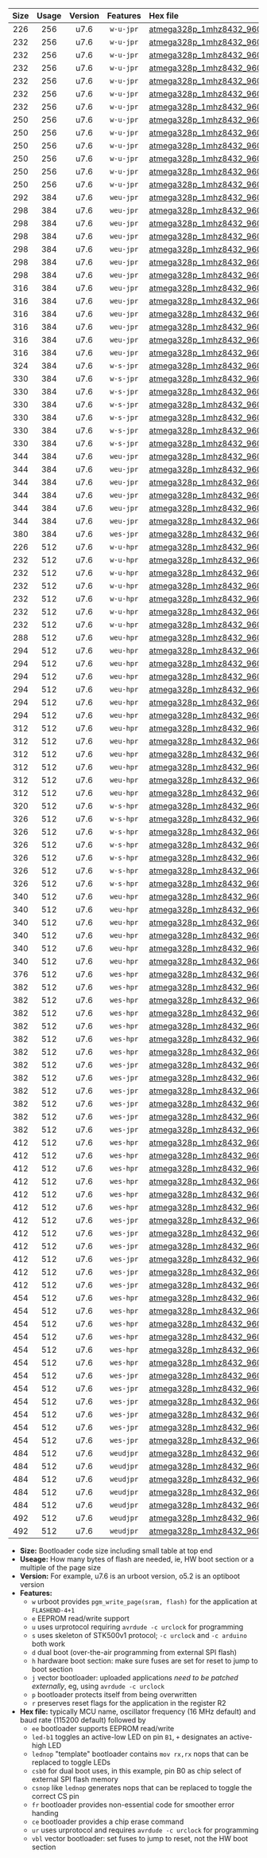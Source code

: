 |Size|Usage|Version|Features|Hex file|
|:-:|:-:|:-:|:-:|:--|
|226|256|u7.6|`w-u-jpr`|[atmega328p_1mhz8432_9600bps_ur_vbl.hex](https://raw.githubusercontent.com/stefanrueger/urboot/main/atmega328p_1mhz8432_9600bps_ur_vbl.hex)|
|232|256|u7.6|`w-u-jpr`|[atmega328p_1mhz8432_9600bps_led+b1_ur_vbl.hex](https://raw.githubusercontent.com/stefanrueger/urboot/main/atmega328p_1mhz8432_9600bps_led+b1_ur_vbl.hex)|
|232|256|u7.6|`w-u-jpr`|[atmega328p_1mhz8432_9600bps_led+b5_ur_vbl.hex](https://raw.githubusercontent.com/stefanrueger/urboot/main/atmega328p_1mhz8432_9600bps_led+b5_ur_vbl.hex)|
|232|256|u7.6|`w-u-jpr`|[atmega328p_1mhz8432_9600bps_led+d5_ur_vbl.hex](https://raw.githubusercontent.com/stefanrueger/urboot/main/atmega328p_1mhz8432_9600bps_led+d5_ur_vbl.hex)|
|232|256|u7.6|`w-u-jpr`|[atmega328p_1mhz8432_9600bps_led-b1_ur_vbl.hex](https://raw.githubusercontent.com/stefanrueger/urboot/main/atmega328p_1mhz8432_9600bps_led-b1_ur_vbl.hex)|
|232|256|u7.6|`w-u-jpr`|[atmega328p_1mhz8432_9600bps_led-d5_ur_vbl.hex](https://raw.githubusercontent.com/stefanrueger/urboot/main/atmega328p_1mhz8432_9600bps_led-d5_ur_vbl.hex)|
|232|256|u7.6|`w-u-jpr`|[atmega328p_1mhz8432_9600bps_lednop_ur_vbl.hex](https://raw.githubusercontent.com/stefanrueger/urboot/main/atmega328p_1mhz8432_9600bps_lednop_ur_vbl.hex)|
|250|256|u7.6|`w-u-jpr`|[atmega328p_1mhz8432_9600bps_led+b1_fr_ur_vbl.hex](https://raw.githubusercontent.com/stefanrueger/urboot/main/atmega328p_1mhz8432_9600bps_led+b1_fr_ur_vbl.hex)|
|250|256|u7.6|`w-u-jpr`|[atmega328p_1mhz8432_9600bps_led+b5_fr_ur_vbl.hex](https://raw.githubusercontent.com/stefanrueger/urboot/main/atmega328p_1mhz8432_9600bps_led+b5_fr_ur_vbl.hex)|
|250|256|u7.6|`w-u-jpr`|[atmega328p_1mhz8432_9600bps_led+d5_fr_ur_vbl.hex](https://raw.githubusercontent.com/stefanrueger/urboot/main/atmega328p_1mhz8432_9600bps_led+d5_fr_ur_vbl.hex)|
|250|256|u7.6|`w-u-jpr`|[atmega328p_1mhz8432_9600bps_led-b1_fr_ur_vbl.hex](https://raw.githubusercontent.com/stefanrueger/urboot/main/atmega328p_1mhz8432_9600bps_led-b1_fr_ur_vbl.hex)|
|250|256|u7.6|`w-u-jpr`|[atmega328p_1mhz8432_9600bps_led-d5_fr_ur_vbl.hex](https://raw.githubusercontent.com/stefanrueger/urboot/main/atmega328p_1mhz8432_9600bps_led-d5_fr_ur_vbl.hex)|
|250|256|u7.6|`w-u-jpr`|[atmega328p_1mhz8432_9600bps_lednop_fr_ur_vbl.hex](https://raw.githubusercontent.com/stefanrueger/urboot/main/atmega328p_1mhz8432_9600bps_lednop_fr_ur_vbl.hex)|
|292|384|u7.6|`weu-jpr`|[atmega328p_1mhz8432_9600bps_ee_ur_vbl.hex](https://raw.githubusercontent.com/stefanrueger/urboot/main/atmega328p_1mhz8432_9600bps_ee_ur_vbl.hex)|
|298|384|u7.6|`weu-jpr`|[atmega328p_1mhz8432_9600bps_ee_led+b1_ur_vbl.hex](https://raw.githubusercontent.com/stefanrueger/urboot/main/atmega328p_1mhz8432_9600bps_ee_led+b1_ur_vbl.hex)|
|298|384|u7.6|`weu-jpr`|[atmega328p_1mhz8432_9600bps_ee_led+b5_ur_vbl.hex](https://raw.githubusercontent.com/stefanrueger/urboot/main/atmega328p_1mhz8432_9600bps_ee_led+b5_ur_vbl.hex)|
|298|384|u7.6|`weu-jpr`|[atmega328p_1mhz8432_9600bps_ee_led+d5_ur_vbl.hex](https://raw.githubusercontent.com/stefanrueger/urboot/main/atmega328p_1mhz8432_9600bps_ee_led+d5_ur_vbl.hex)|
|298|384|u7.6|`weu-jpr`|[atmega328p_1mhz8432_9600bps_ee_led-b1_ur_vbl.hex](https://raw.githubusercontent.com/stefanrueger/urboot/main/atmega328p_1mhz8432_9600bps_ee_led-b1_ur_vbl.hex)|
|298|384|u7.6|`weu-jpr`|[atmega328p_1mhz8432_9600bps_ee_led-d5_ur_vbl.hex](https://raw.githubusercontent.com/stefanrueger/urboot/main/atmega328p_1mhz8432_9600bps_ee_led-d5_ur_vbl.hex)|
|298|384|u7.6|`weu-jpr`|[atmega328p_1mhz8432_9600bps_ee_lednop_ur_vbl.hex](https://raw.githubusercontent.com/stefanrueger/urboot/main/atmega328p_1mhz8432_9600bps_ee_lednop_ur_vbl.hex)|
|316|384|u7.6|`weu-jpr`|[atmega328p_1mhz8432_9600bps_ee_led+b1_fr_ur_vbl.hex](https://raw.githubusercontent.com/stefanrueger/urboot/main/atmega328p_1mhz8432_9600bps_ee_led+b1_fr_ur_vbl.hex)|
|316|384|u7.6|`weu-jpr`|[atmega328p_1mhz8432_9600bps_ee_led+b5_fr_ur_vbl.hex](https://raw.githubusercontent.com/stefanrueger/urboot/main/atmega328p_1mhz8432_9600bps_ee_led+b5_fr_ur_vbl.hex)|
|316|384|u7.6|`weu-jpr`|[atmega328p_1mhz8432_9600bps_ee_led+d5_fr_ur_vbl.hex](https://raw.githubusercontent.com/stefanrueger/urboot/main/atmega328p_1mhz8432_9600bps_ee_led+d5_fr_ur_vbl.hex)|
|316|384|u7.6|`weu-jpr`|[atmega328p_1mhz8432_9600bps_ee_led-b1_fr_ur_vbl.hex](https://raw.githubusercontent.com/stefanrueger/urboot/main/atmega328p_1mhz8432_9600bps_ee_led-b1_fr_ur_vbl.hex)|
|316|384|u7.6|`weu-jpr`|[atmega328p_1mhz8432_9600bps_ee_led-d5_fr_ur_vbl.hex](https://raw.githubusercontent.com/stefanrueger/urboot/main/atmega328p_1mhz8432_9600bps_ee_led-d5_fr_ur_vbl.hex)|
|316|384|u7.6|`weu-jpr`|[atmega328p_1mhz8432_9600bps_ee_lednop_fr_ur_vbl.hex](https://raw.githubusercontent.com/stefanrueger/urboot/main/atmega328p_1mhz8432_9600bps_ee_lednop_fr_ur_vbl.hex)|
|324|384|u7.6|`w-s-jpr`|[atmega328p_1mhz8432_9600bps_vbl.hex](https://raw.githubusercontent.com/stefanrueger/urboot/main/atmega328p_1mhz8432_9600bps_vbl.hex)|
|330|384|u7.6|`w-s-jpr`|[atmega328p_1mhz8432_9600bps_led+b1_vbl.hex](https://raw.githubusercontent.com/stefanrueger/urboot/main/atmega328p_1mhz8432_9600bps_led+b1_vbl.hex)|
|330|384|u7.6|`w-s-jpr`|[atmega328p_1mhz8432_9600bps_led+b5_vbl.hex](https://raw.githubusercontent.com/stefanrueger/urboot/main/atmega328p_1mhz8432_9600bps_led+b5_vbl.hex)|
|330|384|u7.6|`w-s-jpr`|[atmega328p_1mhz8432_9600bps_led+d5_vbl.hex](https://raw.githubusercontent.com/stefanrueger/urboot/main/atmega328p_1mhz8432_9600bps_led+d5_vbl.hex)|
|330|384|u7.6|`w-s-jpr`|[atmega328p_1mhz8432_9600bps_led-b1_vbl.hex](https://raw.githubusercontent.com/stefanrueger/urboot/main/atmega328p_1mhz8432_9600bps_led-b1_vbl.hex)|
|330|384|u7.6|`w-s-jpr`|[atmega328p_1mhz8432_9600bps_led-d5_vbl.hex](https://raw.githubusercontent.com/stefanrueger/urboot/main/atmega328p_1mhz8432_9600bps_led-d5_vbl.hex)|
|330|384|u7.6|`w-s-jpr`|[atmega328p_1mhz8432_9600bps_lednop_vbl.hex](https://raw.githubusercontent.com/stefanrueger/urboot/main/atmega328p_1mhz8432_9600bps_lednop_vbl.hex)|
|344|384|u7.6|`weu-jpr`|[atmega328p_1mhz8432_9600bps_ee_led+b1_fr_ce_ur_vbl.hex](https://raw.githubusercontent.com/stefanrueger/urboot/main/atmega328p_1mhz8432_9600bps_ee_led+b1_fr_ce_ur_vbl.hex)|
|344|384|u7.6|`weu-jpr`|[atmega328p_1mhz8432_9600bps_ee_led+b5_fr_ce_ur_vbl.hex](https://raw.githubusercontent.com/stefanrueger/urboot/main/atmega328p_1mhz8432_9600bps_ee_led+b5_fr_ce_ur_vbl.hex)|
|344|384|u7.6|`weu-jpr`|[atmega328p_1mhz8432_9600bps_ee_led+d5_fr_ce_ur_vbl.hex](https://raw.githubusercontent.com/stefanrueger/urboot/main/atmega328p_1mhz8432_9600bps_ee_led+d5_fr_ce_ur_vbl.hex)|
|344|384|u7.6|`weu-jpr`|[atmega328p_1mhz8432_9600bps_ee_led-b1_fr_ce_ur_vbl.hex](https://raw.githubusercontent.com/stefanrueger/urboot/main/atmega328p_1mhz8432_9600bps_ee_led-b1_fr_ce_ur_vbl.hex)|
|344|384|u7.6|`weu-jpr`|[atmega328p_1mhz8432_9600bps_ee_led-d5_fr_ce_ur_vbl.hex](https://raw.githubusercontent.com/stefanrueger/urboot/main/atmega328p_1mhz8432_9600bps_ee_led-d5_fr_ce_ur_vbl.hex)|
|344|384|u7.6|`weu-jpr`|[atmega328p_1mhz8432_9600bps_ee_lednop_fr_ce_ur_vbl.hex](https://raw.githubusercontent.com/stefanrueger/urboot/main/atmega328p_1mhz8432_9600bps_ee_lednop_fr_ce_ur_vbl.hex)|
|380|384|u7.6|`wes-jpr`|[atmega328p_1mhz8432_9600bps_ee_vbl.hex](https://raw.githubusercontent.com/stefanrueger/urboot/main/atmega328p_1mhz8432_9600bps_ee_vbl.hex)|
|226|512|u7.6|`w-u-hpr`|[atmega328p_1mhz8432_9600bps_ur.hex](https://raw.githubusercontent.com/stefanrueger/urboot/main/atmega328p_1mhz8432_9600bps_ur.hex)|
|232|512|u7.6|`w-u-hpr`|[atmega328p_1mhz8432_9600bps_led+b1_ur.hex](https://raw.githubusercontent.com/stefanrueger/urboot/main/atmega328p_1mhz8432_9600bps_led+b1_ur.hex)|
|232|512|u7.6|`w-u-hpr`|[atmega328p_1mhz8432_9600bps_led+b5_ur.hex](https://raw.githubusercontent.com/stefanrueger/urboot/main/atmega328p_1mhz8432_9600bps_led+b5_ur.hex)|
|232|512|u7.6|`w-u-hpr`|[atmega328p_1mhz8432_9600bps_led+d5_ur.hex](https://raw.githubusercontent.com/stefanrueger/urboot/main/atmega328p_1mhz8432_9600bps_led+d5_ur.hex)|
|232|512|u7.6|`w-u-hpr`|[atmega328p_1mhz8432_9600bps_led-b1_ur.hex](https://raw.githubusercontent.com/stefanrueger/urboot/main/atmega328p_1mhz8432_9600bps_led-b1_ur.hex)|
|232|512|u7.6|`w-u-hpr`|[atmega328p_1mhz8432_9600bps_led-d5_ur.hex](https://raw.githubusercontent.com/stefanrueger/urboot/main/atmega328p_1mhz8432_9600bps_led-d5_ur.hex)|
|232|512|u7.6|`w-u-hpr`|[atmega328p_1mhz8432_9600bps_lednop_ur.hex](https://raw.githubusercontent.com/stefanrueger/urboot/main/atmega328p_1mhz8432_9600bps_lednop_ur.hex)|
|288|512|u7.6|`weu-hpr`|[atmega328p_1mhz8432_9600bps_ee_ur.hex](https://raw.githubusercontent.com/stefanrueger/urboot/main/atmega328p_1mhz8432_9600bps_ee_ur.hex)|
|294|512|u7.6|`weu-hpr`|[atmega328p_1mhz8432_9600bps_ee_led+b1_ur.hex](https://raw.githubusercontent.com/stefanrueger/urboot/main/atmega328p_1mhz8432_9600bps_ee_led+b1_ur.hex)|
|294|512|u7.6|`weu-hpr`|[atmega328p_1mhz8432_9600bps_ee_led+b5_ur.hex](https://raw.githubusercontent.com/stefanrueger/urboot/main/atmega328p_1mhz8432_9600bps_ee_led+b5_ur.hex)|
|294|512|u7.6|`weu-hpr`|[atmega328p_1mhz8432_9600bps_ee_led+d5_ur.hex](https://raw.githubusercontent.com/stefanrueger/urboot/main/atmega328p_1mhz8432_9600bps_ee_led+d5_ur.hex)|
|294|512|u7.6|`weu-hpr`|[atmega328p_1mhz8432_9600bps_ee_led-b1_ur.hex](https://raw.githubusercontent.com/stefanrueger/urboot/main/atmega328p_1mhz8432_9600bps_ee_led-b1_ur.hex)|
|294|512|u7.6|`weu-hpr`|[atmega328p_1mhz8432_9600bps_ee_led-d5_ur.hex](https://raw.githubusercontent.com/stefanrueger/urboot/main/atmega328p_1mhz8432_9600bps_ee_led-d5_ur.hex)|
|294|512|u7.6|`weu-hpr`|[atmega328p_1mhz8432_9600bps_ee_lednop_ur.hex](https://raw.githubusercontent.com/stefanrueger/urboot/main/atmega328p_1mhz8432_9600bps_ee_lednop_ur.hex)|
|312|512|u7.6|`weu-hpr`|[atmega328p_1mhz8432_9600bps_ee_led+b1_fr_ur.hex](https://raw.githubusercontent.com/stefanrueger/urboot/main/atmega328p_1mhz8432_9600bps_ee_led+b1_fr_ur.hex)|
|312|512|u7.6|`weu-hpr`|[atmega328p_1mhz8432_9600bps_ee_led+b5_fr_ur.hex](https://raw.githubusercontent.com/stefanrueger/urboot/main/atmega328p_1mhz8432_9600bps_ee_led+b5_fr_ur.hex)|
|312|512|u7.6|`weu-hpr`|[atmega328p_1mhz8432_9600bps_ee_led+d5_fr_ur.hex](https://raw.githubusercontent.com/stefanrueger/urboot/main/atmega328p_1mhz8432_9600bps_ee_led+d5_fr_ur.hex)|
|312|512|u7.6|`weu-hpr`|[atmega328p_1mhz8432_9600bps_ee_led-b1_fr_ur.hex](https://raw.githubusercontent.com/stefanrueger/urboot/main/atmega328p_1mhz8432_9600bps_ee_led-b1_fr_ur.hex)|
|312|512|u7.6|`weu-hpr`|[atmega328p_1mhz8432_9600bps_ee_led-d5_fr_ur.hex](https://raw.githubusercontent.com/stefanrueger/urboot/main/atmega328p_1mhz8432_9600bps_ee_led-d5_fr_ur.hex)|
|312|512|u7.6|`weu-hpr`|[atmega328p_1mhz8432_9600bps_ee_lednop_fr_ur.hex](https://raw.githubusercontent.com/stefanrueger/urboot/main/atmega328p_1mhz8432_9600bps_ee_lednop_fr_ur.hex)|
|320|512|u7.6|`w-s-hpr`|[atmega328p_1mhz8432_9600bps.hex](https://raw.githubusercontent.com/stefanrueger/urboot/main/atmega328p_1mhz8432_9600bps.hex)|
|326|512|u7.6|`w-s-hpr`|[atmega328p_1mhz8432_9600bps_led+b1.hex](https://raw.githubusercontent.com/stefanrueger/urboot/main/atmega328p_1mhz8432_9600bps_led+b1.hex)|
|326|512|u7.6|`w-s-hpr`|[atmega328p_1mhz8432_9600bps_led+b5.hex](https://raw.githubusercontent.com/stefanrueger/urboot/main/atmega328p_1mhz8432_9600bps_led+b5.hex)|
|326|512|u7.6|`w-s-hpr`|[atmega328p_1mhz8432_9600bps_led+d5.hex](https://raw.githubusercontent.com/stefanrueger/urboot/main/atmega328p_1mhz8432_9600bps_led+d5.hex)|
|326|512|u7.6|`w-s-hpr`|[atmega328p_1mhz8432_9600bps_led-b1.hex](https://raw.githubusercontent.com/stefanrueger/urboot/main/atmega328p_1mhz8432_9600bps_led-b1.hex)|
|326|512|u7.6|`w-s-hpr`|[atmega328p_1mhz8432_9600bps_led-d5.hex](https://raw.githubusercontent.com/stefanrueger/urboot/main/atmega328p_1mhz8432_9600bps_led-d5.hex)|
|326|512|u7.6|`w-s-hpr`|[atmega328p_1mhz8432_9600bps_lednop.hex](https://raw.githubusercontent.com/stefanrueger/urboot/main/atmega328p_1mhz8432_9600bps_lednop.hex)|
|340|512|u7.6|`weu-hpr`|[atmega328p_1mhz8432_9600bps_ee_led+b1_fr_ce_ur.hex](https://raw.githubusercontent.com/stefanrueger/urboot/main/atmega328p_1mhz8432_9600bps_ee_led+b1_fr_ce_ur.hex)|
|340|512|u7.6|`weu-hpr`|[atmega328p_1mhz8432_9600bps_ee_led+b5_fr_ce_ur.hex](https://raw.githubusercontent.com/stefanrueger/urboot/main/atmega328p_1mhz8432_9600bps_ee_led+b5_fr_ce_ur.hex)|
|340|512|u7.6|`weu-hpr`|[atmega328p_1mhz8432_9600bps_ee_led+d5_fr_ce_ur.hex](https://raw.githubusercontent.com/stefanrueger/urboot/main/atmega328p_1mhz8432_9600bps_ee_led+d5_fr_ce_ur.hex)|
|340|512|u7.6|`weu-hpr`|[atmega328p_1mhz8432_9600bps_ee_led-b1_fr_ce_ur.hex](https://raw.githubusercontent.com/stefanrueger/urboot/main/atmega328p_1mhz8432_9600bps_ee_led-b1_fr_ce_ur.hex)|
|340|512|u7.6|`weu-hpr`|[atmega328p_1mhz8432_9600bps_ee_led-d5_fr_ce_ur.hex](https://raw.githubusercontent.com/stefanrueger/urboot/main/atmega328p_1mhz8432_9600bps_ee_led-d5_fr_ce_ur.hex)|
|340|512|u7.6|`weu-hpr`|[atmega328p_1mhz8432_9600bps_ee_lednop_fr_ce_ur.hex](https://raw.githubusercontent.com/stefanrueger/urboot/main/atmega328p_1mhz8432_9600bps_ee_lednop_fr_ce_ur.hex)|
|376|512|u7.6|`wes-hpr`|[atmega328p_1mhz8432_9600bps_ee.hex](https://raw.githubusercontent.com/stefanrueger/urboot/main/atmega328p_1mhz8432_9600bps_ee.hex)|
|382|512|u7.6|`wes-hpr`|[atmega328p_1mhz8432_9600bps_ee_led+b1.hex](https://raw.githubusercontent.com/stefanrueger/urboot/main/atmega328p_1mhz8432_9600bps_ee_led+b1.hex)|
|382|512|u7.6|`wes-hpr`|[atmega328p_1mhz8432_9600bps_ee_led+b5.hex](https://raw.githubusercontent.com/stefanrueger/urboot/main/atmega328p_1mhz8432_9600bps_ee_led+b5.hex)|
|382|512|u7.6|`wes-hpr`|[atmega328p_1mhz8432_9600bps_ee_led+d5.hex](https://raw.githubusercontent.com/stefanrueger/urboot/main/atmega328p_1mhz8432_9600bps_ee_led+d5.hex)|
|382|512|u7.6|`wes-hpr`|[atmega328p_1mhz8432_9600bps_ee_led-b1.hex](https://raw.githubusercontent.com/stefanrueger/urboot/main/atmega328p_1mhz8432_9600bps_ee_led-b1.hex)|
|382|512|u7.6|`wes-hpr`|[atmega328p_1mhz8432_9600bps_ee_led-d5.hex](https://raw.githubusercontent.com/stefanrueger/urboot/main/atmega328p_1mhz8432_9600bps_ee_led-d5.hex)|
|382|512|u7.6|`wes-hpr`|[atmega328p_1mhz8432_9600bps_ee_lednop.hex](https://raw.githubusercontent.com/stefanrueger/urboot/main/atmega328p_1mhz8432_9600bps_ee_lednop.hex)|
|382|512|u7.6|`wes-jpr`|[atmega328p_1mhz8432_9600bps_ee_led+b1_vbl.hex](https://raw.githubusercontent.com/stefanrueger/urboot/main/atmega328p_1mhz8432_9600bps_ee_led+b1_vbl.hex)|
|382|512|u7.6|`wes-jpr`|[atmega328p_1mhz8432_9600bps_ee_led+b5_vbl.hex](https://raw.githubusercontent.com/stefanrueger/urboot/main/atmega328p_1mhz8432_9600bps_ee_led+b5_vbl.hex)|
|382|512|u7.6|`wes-jpr`|[atmega328p_1mhz8432_9600bps_ee_led+d5_vbl.hex](https://raw.githubusercontent.com/stefanrueger/urboot/main/atmega328p_1mhz8432_9600bps_ee_led+d5_vbl.hex)|
|382|512|u7.6|`wes-jpr`|[atmega328p_1mhz8432_9600bps_ee_led-b1_vbl.hex](https://raw.githubusercontent.com/stefanrueger/urboot/main/atmega328p_1mhz8432_9600bps_ee_led-b1_vbl.hex)|
|382|512|u7.6|`wes-jpr`|[atmega328p_1mhz8432_9600bps_ee_led-d5_vbl.hex](https://raw.githubusercontent.com/stefanrueger/urboot/main/atmega328p_1mhz8432_9600bps_ee_led-d5_vbl.hex)|
|382|512|u7.6|`wes-jpr`|[atmega328p_1mhz8432_9600bps_ee_lednop_vbl.hex](https://raw.githubusercontent.com/stefanrueger/urboot/main/atmega328p_1mhz8432_9600bps_ee_lednop_vbl.hex)|
|412|512|u7.6|`wes-hpr`|[atmega328p_1mhz8432_9600bps_ee_led+b1_fr.hex](https://raw.githubusercontent.com/stefanrueger/urboot/main/atmega328p_1mhz8432_9600bps_ee_led+b1_fr.hex)|
|412|512|u7.6|`wes-hpr`|[atmega328p_1mhz8432_9600bps_ee_led+b5_fr.hex](https://raw.githubusercontent.com/stefanrueger/urboot/main/atmega328p_1mhz8432_9600bps_ee_led+b5_fr.hex)|
|412|512|u7.6|`wes-hpr`|[atmega328p_1mhz8432_9600bps_ee_led+d5_fr.hex](https://raw.githubusercontent.com/stefanrueger/urboot/main/atmega328p_1mhz8432_9600bps_ee_led+d5_fr.hex)|
|412|512|u7.6|`wes-hpr`|[atmega328p_1mhz8432_9600bps_ee_led-b1_fr.hex](https://raw.githubusercontent.com/stefanrueger/urboot/main/atmega328p_1mhz8432_9600bps_ee_led-b1_fr.hex)|
|412|512|u7.6|`wes-hpr`|[atmega328p_1mhz8432_9600bps_ee_led-d5_fr.hex](https://raw.githubusercontent.com/stefanrueger/urboot/main/atmega328p_1mhz8432_9600bps_ee_led-d5_fr.hex)|
|412|512|u7.6|`wes-hpr`|[atmega328p_1mhz8432_9600bps_ee_lednop_fr.hex](https://raw.githubusercontent.com/stefanrueger/urboot/main/atmega328p_1mhz8432_9600bps_ee_lednop_fr.hex)|
|412|512|u7.6|`wes-jpr`|[atmega328p_1mhz8432_9600bps_ee_led+b1_fr_vbl.hex](https://raw.githubusercontent.com/stefanrueger/urboot/main/atmega328p_1mhz8432_9600bps_ee_led+b1_fr_vbl.hex)|
|412|512|u7.6|`wes-jpr`|[atmega328p_1mhz8432_9600bps_ee_led+b5_fr_vbl.hex](https://raw.githubusercontent.com/stefanrueger/urboot/main/atmega328p_1mhz8432_9600bps_ee_led+b5_fr_vbl.hex)|
|412|512|u7.6|`wes-jpr`|[atmega328p_1mhz8432_9600bps_ee_led+d5_fr_vbl.hex](https://raw.githubusercontent.com/stefanrueger/urboot/main/atmega328p_1mhz8432_9600bps_ee_led+d5_fr_vbl.hex)|
|412|512|u7.6|`wes-jpr`|[atmega328p_1mhz8432_9600bps_ee_led-b1_fr_vbl.hex](https://raw.githubusercontent.com/stefanrueger/urboot/main/atmega328p_1mhz8432_9600bps_ee_led-b1_fr_vbl.hex)|
|412|512|u7.6|`wes-jpr`|[atmega328p_1mhz8432_9600bps_ee_led-d5_fr_vbl.hex](https://raw.githubusercontent.com/stefanrueger/urboot/main/atmega328p_1mhz8432_9600bps_ee_led-d5_fr_vbl.hex)|
|412|512|u7.6|`wes-jpr`|[atmega328p_1mhz8432_9600bps_ee_lednop_fr_vbl.hex](https://raw.githubusercontent.com/stefanrueger/urboot/main/atmega328p_1mhz8432_9600bps_ee_lednop_fr_vbl.hex)|
|454|512|u7.6|`wes-hpr`|[atmega328p_1mhz8432_9600bps_ee_led+b1_fr_ce.hex](https://raw.githubusercontent.com/stefanrueger/urboot/main/atmega328p_1mhz8432_9600bps_ee_led+b1_fr_ce.hex)|
|454|512|u7.6|`wes-hpr`|[atmega328p_1mhz8432_9600bps_ee_led+b5_fr_ce.hex](https://raw.githubusercontent.com/stefanrueger/urboot/main/atmega328p_1mhz8432_9600bps_ee_led+b5_fr_ce.hex)|
|454|512|u7.6|`wes-hpr`|[atmega328p_1mhz8432_9600bps_ee_led+d5_fr_ce.hex](https://raw.githubusercontent.com/stefanrueger/urboot/main/atmega328p_1mhz8432_9600bps_ee_led+d5_fr_ce.hex)|
|454|512|u7.6|`wes-hpr`|[atmega328p_1mhz8432_9600bps_ee_led-b1_fr_ce.hex](https://raw.githubusercontent.com/stefanrueger/urboot/main/atmega328p_1mhz8432_9600bps_ee_led-b1_fr_ce.hex)|
|454|512|u7.6|`wes-hpr`|[atmega328p_1mhz8432_9600bps_ee_led-d5_fr_ce.hex](https://raw.githubusercontent.com/stefanrueger/urboot/main/atmega328p_1mhz8432_9600bps_ee_led-d5_fr_ce.hex)|
|454|512|u7.6|`wes-hpr`|[atmega328p_1mhz8432_9600bps_ee_lednop_fr_ce.hex](https://raw.githubusercontent.com/stefanrueger/urboot/main/atmega328p_1mhz8432_9600bps_ee_lednop_fr_ce.hex)|
|454|512|u7.6|`wes-jpr`|[atmega328p_1mhz8432_9600bps_ee_led+b1_fr_ce_vbl.hex](https://raw.githubusercontent.com/stefanrueger/urboot/main/atmega328p_1mhz8432_9600bps_ee_led+b1_fr_ce_vbl.hex)|
|454|512|u7.6|`wes-jpr`|[atmega328p_1mhz8432_9600bps_ee_led+b5_fr_ce_vbl.hex](https://raw.githubusercontent.com/stefanrueger/urboot/main/atmega328p_1mhz8432_9600bps_ee_led+b5_fr_ce_vbl.hex)|
|454|512|u7.6|`wes-jpr`|[atmega328p_1mhz8432_9600bps_ee_led+d5_fr_ce_vbl.hex](https://raw.githubusercontent.com/stefanrueger/urboot/main/atmega328p_1mhz8432_9600bps_ee_led+d5_fr_ce_vbl.hex)|
|454|512|u7.6|`wes-jpr`|[atmega328p_1mhz8432_9600bps_ee_led-b1_fr_ce_vbl.hex](https://raw.githubusercontent.com/stefanrueger/urboot/main/atmega328p_1mhz8432_9600bps_ee_led-b1_fr_ce_vbl.hex)|
|454|512|u7.6|`wes-jpr`|[atmega328p_1mhz8432_9600bps_ee_led-d5_fr_ce_vbl.hex](https://raw.githubusercontent.com/stefanrueger/urboot/main/atmega328p_1mhz8432_9600bps_ee_led-d5_fr_ce_vbl.hex)|
|454|512|u7.6|`wes-jpr`|[atmega328p_1mhz8432_9600bps_ee_lednop_fr_ce_vbl.hex](https://raw.githubusercontent.com/stefanrueger/urboot/main/atmega328p_1mhz8432_9600bps_ee_lednop_fr_ce_vbl.hex)|
|484|512|u7.6|`weudjpr`|[atmega328p_1mhz8432_9600bps_ee_led+b1_csb0_fr_ce_ur_vbl.hex](https://raw.githubusercontent.com/stefanrueger/urboot/main/atmega328p_1mhz8432_9600bps_ee_led+b1_csb0_fr_ce_ur_vbl.hex)|
|484|512|u7.6|`weudjpr`|[atmega328p_1mhz8432_9600bps_ee_led+b5_csb0_fr_ce_ur_vbl.hex](https://raw.githubusercontent.com/stefanrueger/urboot/main/atmega328p_1mhz8432_9600bps_ee_led+b5_csb0_fr_ce_ur_vbl.hex)|
|484|512|u7.6|`weudjpr`|[atmega328p_1mhz8432_9600bps_ee_led+d5_csb0_fr_ce_ur_vbl.hex](https://raw.githubusercontent.com/stefanrueger/urboot/main/atmega328p_1mhz8432_9600bps_ee_led+d5_csb0_fr_ce_ur_vbl.hex)|
|484|512|u7.6|`weudjpr`|[atmega328p_1mhz8432_9600bps_ee_led-b1_csb0_fr_ce_ur_vbl.hex](https://raw.githubusercontent.com/stefanrueger/urboot/main/atmega328p_1mhz8432_9600bps_ee_led-b1_csb0_fr_ce_ur_vbl.hex)|
|484|512|u7.6|`weudjpr`|[atmega328p_1mhz8432_9600bps_ee_led-d5_csb0_fr_ce_ur_vbl.hex](https://raw.githubusercontent.com/stefanrueger/urboot/main/atmega328p_1mhz8432_9600bps_ee_led-d5_csb0_fr_ce_ur_vbl.hex)|
|492|512|u7.6|`weudjpr`|[atmega328p_1mhz8432_9600bps_ee_led+b1_csd5_fr_ce_ur_vbl.hex](https://raw.githubusercontent.com/stefanrueger/urboot/main/atmega328p_1mhz8432_9600bps_ee_led+b1_csd5_fr_ce_ur_vbl.hex)|
|492|512|u7.6|`weudjpr`|[atmega328p_1mhz8432_9600bps_ee_lednop_csnop_fr_ce_ur_vbl.hex](https://raw.githubusercontent.com/stefanrueger/urboot/main/atmega328p_1mhz8432_9600bps_ee_lednop_csnop_fr_ce_ur_vbl.hex)|

- **Size:** Bootloader code size including small table at top end
- **Useage:** How many bytes of flash are needed, ie, HW boot section or a multiple of the page size
- **Version:** For example, u7.6 is an urboot version, o5.2 is an optiboot version
- **Features:**
  + `w` urboot provides `pgm_write_page(sram, flash)` for the application at `FLASHEND-4+1`
  + `e` EEPROM read/write support
  + `u` uses urprotocol requiring `avrdude -c urclock` for programming
  + `s` uses skeleton of STK500v1 protocol; `-c urclock` and `-c arduino` both work
  + `d` dual boot (over-the-air programming from external SPI flash)
  + `h` hardware boot section: make sure fuses are set for reset to jump to boot section
  + `j` vector bootloader: uploaded applications *need to be patched externally*, eg, using `avrdude -c urclock`
  + `p` bootloader protects itself from being overwritten
  + `r` preserves reset flags for the application in the register R2
- **Hex file:** typically MCU name, oscillator frequency (16 MHz default) and baud rate (115200 default) followed by
  + `ee` bootloader supports EEPROM read/write
  + `led-b1` toggles an active-low LED on pin `B1`, `+` designates an active-high LED
  + `lednop` "template" bootloader contains `mov rx,rx` nops that can be replaced to toggle LEDs
  + `csb0` for dual boot uses, in this example, pin B0 as chip select of external SPI flash memory
  + `csnop` like `lednop` generates nops that can be replaced to toggle the correct CS pin
  + `fr` bootloader provides non-essential code for smoother error handing
  + `ce` bootloader provides a chip erase command
  + `ur` uses urprotocol and requires `avrdude -c urclock` for programming
  + `vbl` vector bootloader: set fuses to jump to reset, not the HW boot section
